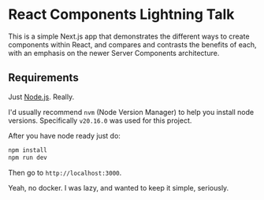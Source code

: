 # React Components Lightning Talk

This is a simple Next.js app that demonstrates the different ways to create
components within React, and compares and contrasts the benefits of each, with
an emphasis on the newer Server Components architecture.

## Requirements

Just [Node.js](https://nodejs.org/). Really.

I'd usually recommend `nvm` (Node Version Manager) to help you install
node versions. Specifically `v20.16.0` was used for this project.

After you have node ready just do:

```sh
npm install
npm run dev
```

Then go to `http://localhost:3000`.

Yeah, no docker. I was lazy, and wanted to keep it simple, seriously.
